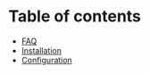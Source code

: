 # Table of contents

* [FAQ](README.md)
* [Installation](installation.md)
* [Configuration](configuration.md)

